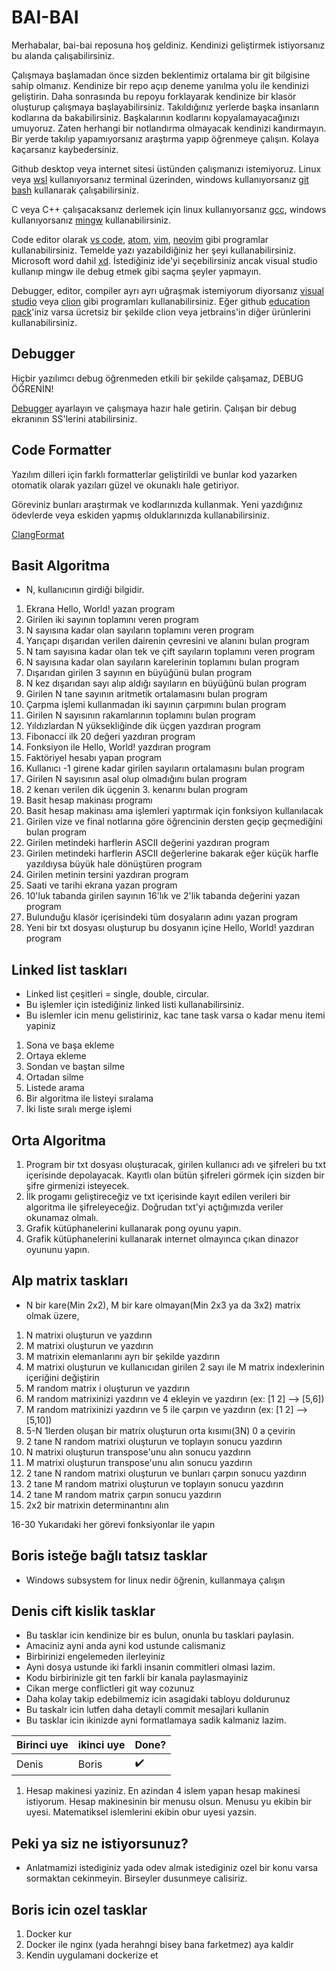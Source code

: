 # BAI-BAI

Merhabalar, bai-bai reposuna hoş geldiniz. Kendinizi geliştirmek istiyorsanız bu alanda çalışabilirsiniz.

Çalışmaya başlamadan önce sizden beklentimiz ortalama bir git bilgisine sahip olmanız. Kendinize bir repo açıp deneme yanılma yolu ile kendinizi geliştirin. Daha sonrasında bu repoyu forklayarak kendinize bir klasör oluşturup çalışmaya başlayabilirsiniz. Takıldığınız yerlerde başka insanların kodlarına da bakabilirsiniz. Başkalarının kodlarını kopyalamayacağınızı umuyoruz. Zaten herhangi bir notlandırma olmayacak kendinizi kandırmayın. Bir yerde takılıp yapamıyorsanız araştırma yapıp öğrenmeye çalışın. Kolaya kaçarsanız kaybedersiniz. 

Github desktop veya internet sitesi üstünden çalışmanızı istemiyoruz. Linux veya [wsl](https://docs.microsoft.com/en-us/windows/wsl/install-win10) kullanıyorsanız terminal üzerinden, windows kullanıyorsanız [git bash](https://git-scm.com/) kullanarak çalışabilirsiniz.

C veya C++ çalışacaksanız derlemek için linux kullanıyorsanız [gcc](https://gcc.gnu.org), windows kullanıyorsanız [mingw](http://mingw-w64.org/doku.php) kullanabilirsiniz.

Code editor olarak [vs code](https://code.visualstudio.com/), [atom](https://atom.io/), [vim](https://www.vim.org), [neovim](https://neovim.io/) gibi programlar kullanabilirsiniz. Temelde yazı yazabildiğiniz her şeyi kullanabilirsiniz. Microsoft word dahil [xd](https://www.youtube.com/watch?v=X34ZmkeZDos). İstediğiniz ide'yi seçebilirsiniz ancak visual studio kullanıp mingw ile debug etmek gibi saçma şeyler yapmayın.

Debugger, editor, compiler ayrı ayrı uğraşmak istemiyorum diyorsanız [visual studio](https://visualstudio.microsoft.com) veya [clion](https://www.jetbrains.com/clion/) gibi programları kullanabilirsiniz. Eğer github [education pack](https://education.github.com/pack)'iniz varsa ücretsiz bir şekilde clion veya jetbrains'in diğer ürünlerini kullanabilirsiniz.

## Debugger

Hiçbir yazılımcı debug öğrenmeden etkili bir şekilde çalışamaz, DEBUG ÖĞRENİN!

[Debugger](https://code.visualstudio.com/docs/editor/debugging) ayarlayın ve çalışmaya hazır hale getirin.
Çalışan bir debug ekranının SS'lerini atabilirsiniz.

## Code Formatter

Yazılım dilleri için farklı formatterlar geliştirildi ve bunlar kod yazarken otomatik olarak yazıları güzel ve okunaklı hale getiriyor.

Göreviniz bunları araştırmak ve kodlarınızda kullanmak. Yeni yazdığınız ödevlerde veya eskiden yapmış olduklarınızda kullanabilirsiniz.

[ClangFormat](https://clang.llvm.org/docs/ClangFormat.html)

## Basit Algoritma

- N, kullanıcının girdiği bilgidir.

01. Ekrana Hello, World! yazan program
02. Girilen iki sayının toplamını veren program
03. N sayısına kadar olan sayıların toplamını veren program
04. Yarıçapı dışarıdan verilen dairenin çevresini ve alanını bulan program
05. N tam sayısına kadar olan tek ve çift sayıların toplamını veren program
06. N sayısına kadar olan sayıların karelerinin toplamını bulan program
07. Dışarıdan girilen 3 sayının en büyüğünü bulan program
08. N kez dışarıdan sayı alıp aldığı sayıların en büyüğünü bulan program
09. Girilen N tane sayının aritmetik ortalamasını bulan program
10. Çarpma işlemi kullanmadan iki sayının çarpımını bulan program
11. Girilen N sayısının rakamlarının toplamını bulan program
12. Yıldızlardan N yüksekliğinde dik üçgen yazdıran program
13. Fibonacci ilk 20 değeri yazdıran program
14. Fonksiyon ile Hello, World! yazdıran program
15. Faktöriyel hesabı yapan program
16. Kullanıcı -1 girene kadar girilen sayıların ortalamasını bulan program
17. Girilen N sayısının asal olup olmadığını bulan program
18. 2 kenarı verilen dik üçgenin 3. kenarını bulan program
19. Basit hesap makinası programı
20. Basit hesap makinası ama işlemleri yaptırmak için fonksiyon kullanılacak
21. Girilen vize ve final notlarına göre öğrencinin dersten geçip geçmediğini bulan program
22. Girilen metindeki harflerin ASCII değerini yazdıran program
23. Girilen metindeki harflerin ASCII değerlerine bakarak eğer küçük harfle yazıldıysa büyük hale dönüştüren program
24. Girilen metinin tersini yazdıran program
25. Saati ve tarihi ekrana yazan program
26. 10'luk tabanda girilen sayının 16'lık ve 2'lik tabanda değerini yazan program   
27. Bulunduğu klasör içerisindeki tüm dosyaların adını yazan program
28. Yeni bir txt dosyası oluşturup bu dosyanın içine Hello, World! yazdıran program

## Linked list taskları

- Linked list çeşitleri = single, double, circular.
- Bu işlemler için istediğiniz linked listi kullanabilirsiniz.
- Bu islemler icin menu gelistiriniz, kac tane task varsa o kadar menu itemi yapiniz

01. Sona ve başa ekleme
02. Ortaya ekleme
03. Sondan ve baştan silme
04. Ortadan silme
05. Listede arama
06. Bir algoritma ile listeyi sıralama
07. İki liste sıralı merge işlemi

## Orta Algoritma

01. Program bir txt dosyası oluşturacak, girilen kullanıcı adı ve şifreleri bu txt içerisinde depolayacak. Kayıtlı olan bütün şifreleri görmek için sizden bir şifre girmenizi isteyecek.
02. İlk progamı geliştireceğiz ve txt içerisinde kayıt edilen verileri bir algoritma ile şifreleyeceğiz. Doğrudan txt'yi açtığımızda veriler okunamaz olmalı.
03. Grafik kütüphanelerini kullanarak pong oyunu yapın.
04. Grafik kütüphanelerini kullanarak internet olmayınca çıkan dinazor oyununu yapın.

## Alp matrix taskları

- N bir kare(Min 2x2), M bir kare olmayan(Min 2x3 ya da 3x2) matrix olmak üzere,

01.  N matrixi oluşturun ve yazdırın
02.  M matrixi oluşturun ve yazdırın
03.  M matrixin elemanlarını ayrı bir şekilde yazdırın
04.  M matrixi oluşturun ve kullanıcıdan girilen 2 sayı ile M matrix indexlerinin içeriğini değiştirin
05.  M random matrix i oluşturun ve yazdırın 
06.  M random matrixinizi yazdırın ve 4 ekleyin ve yazdırın (ex: [1 2] --> [5,6])
07.  M random matrixinizi yazdırın ve 5 ile çarpın ve yazdırın (ex: [1 2] --> [5,10])
08.  5-N 1lerden oluşan bir matrix oluşturun orta kısımı(3N) 0 a çevirin
09.  2 tane N random matrixi oluşturun ve toplayın sonucu yazdırın
10. N matrixi oluşturun transpose'unu alın sonucu yazdırın
11. M matrixi oluşturun transpose'unu alın sonucu yazdırın
12. 2 tane N random matrixi oluşturun ve bunları çarpın sonucu yazdırın
13. 2 tane M random matrixi oluşturun ve toplayın sonucu yazdırın
14. 2 tane M random matrix çarpın sonucu yazdırın
15. 2x2 bir matrixin determinantını alın

16-30 Yukarıdaki her görevi fonksiyonlar ile yapın 

## Boris isteğe bağlı tatsız tasklar

- Windows subsystem for linux nedir öğrenin, kullanmaya çalışın  

## Denis cift kislik tasklar

- Bu tasklar icin kendinize bir es bulun, onunla bu tasklari paylasin.
- Amaciniz ayni anda ayni kod ustunde calismaniz
- Birbirinizi engelemeden ilerleyiniz
- Ayni dosya ustunde iki farkli insanin commitleri olmasi lazim.
- Kodu birbirinizle git ten farkli bir kanala paylasmayiniz
- Cikan merge conflictleri git way cozunuz
- Daha kolay takip edebilmemiz icin asagidaki tabloyu doldurunuz
- Bu taskalr icin lutfen daha detayli commit mesajlari kullanin
- Bu tasklar icin ikinizde ayni formatlamaya sadik kalmaniz lazim.

| Birinci uye | ikinci uye | Done? |
|-------|-------|-------|
| Denis | Boris | :heavy_check_mark: |

01. Hesap makinesi yaziniz. En azindan 4 islem yapan hesap makinesi istiyorum. Hesap makinesinin bir menusu olsun. Menusu yu ekibin bir uyesi. Matematiksel islemlerini ekibin obur uyesi yazsin.

## Peki ya siz ne istiyorsunuz?
- Anlatmamizi istediginiz yada odev almak istediginiz ozel bir konu varsa sormaktan cekinmeyin. Birseyler dusunmeye calisiriz. 

## Boris icin ozel tasklar

1. Docker kur
2. Docker ile nginx (yada herahngi bisey bana farketmez) aya kaldir
3. Kendin uygulamani dockerize et
